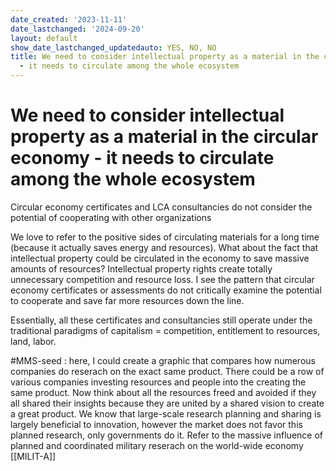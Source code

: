 ```yaml
---
date_created: '2023-11-11'
date_lastchanged: '2024-09-20'
layout: default
show_date_lastchanged_updatedauto: YES, NO, NO
title: We need to consider intellectual property as a material in the circular economy
  - it needs to circulate among the whole ecosystem
---
```

# We need to consider intellectual property as a material in the circular economy - it needs to circulate among the whole ecosystem 

Circular economy certificates and LCA consultancies do not consider the potential of cooperating with other organizations

We love to refer to the positive sides of circulating materials for a long time (because it actually saves energy and resources). What about the fact that intellectual property could be circulated in the economy to save massive amounts of resources? Intellectual property rights create totally unnecessary competition and resource loss. I see the pattern that circular economy certificates or assessments do not critically examine the potential to cooperate and save far more resources down the line. 

Essentially, all these certificates and consultancies still operate under the traditional paradigms of capitalism = competition, entitlement to resources, land, labor. 

#MMS-seed : here, I could create a graphic that compares how numerous companies do reserach on the exact same product. There could be a row of various companies investing resources and people into the creating the same product. Now think about all the resources freed and avoided if they all shared their insights because they are united by a shared vision to create a great product. 
We know that large-scale research planning and sharing is largely beneficial to innovation, however the market does not favor this planned research, only governments do it. Refer to the massive influence of planned and coordinated military reserach on the world-wide economy [[MILIT-A]]